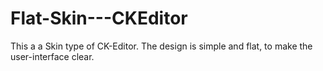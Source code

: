 # Flat-Skin---CKEditor
This a a Skin type of CK-Editor. The design is simple and flat, to make the user-interface clear.
